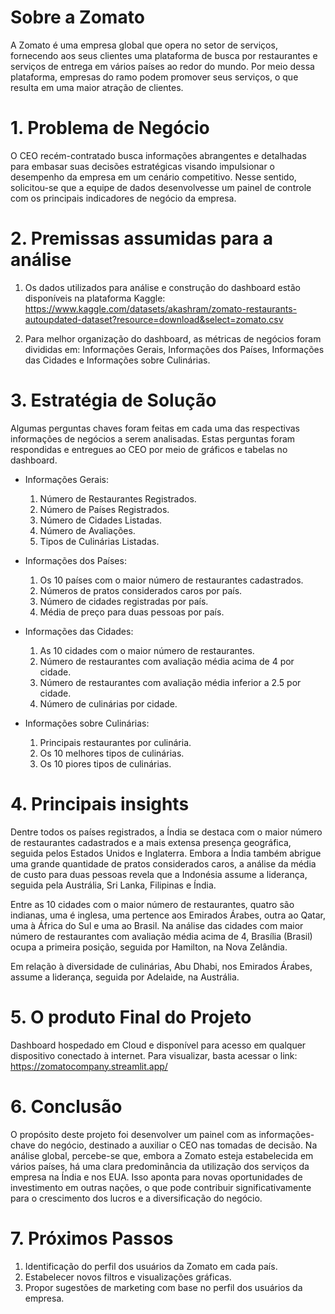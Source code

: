 # Sobre a Zomato
A Zomato é uma empresa global que opera no setor de serviços, fornecendo aos seus clientes uma plataforma de busca por restaurantes e serviços de entrega em vários países ao redor do mundo. Por meio dessa plataforma, empresas do ramo podem promover seus serviços, o que resulta em uma maior atração de clientes.   

# 1. Problema de Negócio
O CEO recém-contratado busca informações abrangentes e detalhadas para embasar suas decisões estratégicas visando impulsionar o desempenho da empresa em um cenário competitivo. Nesse sentido, solicitou-se que a equipe de dados desenvolvesse um painel de controle com os principais indicadores de negócio da empresa.

# 2. Premissas assumidas para a análise
1. Os dados utilizados para análise e construção do dashboard estão disponíveis na plataforma Kaggle: https://www.kaggle.com/datasets/akashram/zomato-restaurants-autoupdated-dataset?resource=download&select=zomato.csv

2. Para melhor organização do dashboard, as métricas de negócios foram divididas em: Informações Gerais, Informações dos Países, Informações das Cidades e Informações sobre Culinárias.

# 3. Estratégia de Solução
Algumas perguntas chaves foram feitas em cada uma das respectivas informações de negócios a serem analisadas. Estas perguntas foram respondidas e entregues ao CEO por meio de gráficos e tabelas no dashboard. 

- Informações Gerais:
  1. Número de Restaurantes Registrados.
  2. Número de Países Registrados.
  3. Número de Cidades Listadas.
  4. Número de Avaliações.
  5. Tipos de Culinárias Listadas.

- Informações dos Países:
  1. Os 10 países com o maior número de restaurantes cadastrados.
  2. Números de pratos considerados caros por país.
  3. Número de cidades registradas por país.
  4. Média de preço para duas pessoas por país.

- Informações das Cidades:
  1. As 10 cidades com o maior número de restaurantes.
  2. Número de restaurantes com avaliação média acima de 4 por cidade.
  3. Número de restaurantes com avaliação média inferior a 2.5 por cidade.
  4. Número de culinárias por cidade.

- Informações sobre Culinárias:
  1. Principais restaurantes por culinária.
  2. Os 10 melhores tipos de culinárias.
  3. Os 10 piores tipos de culinárias.

# 4. Principais insights
Dentre todos os países registrados, a Índia se destaca com o maior número de restaurantes cadastrados e a mais extensa presença geográfica, seguida pelos Estados Unidos e Inglaterra. Embora a Índia também abrigue uma grande quantidade de pratos considerados caros, a análise da média de custo para duas pessoas revela que a Indonésia assume a liderança, seguida pela Austrália, Sri Lanka, Filipinas e Índia.

Entre as 10 cidades com o maior número de restaurantes, quatro são indianas, uma é inglesa, uma pertence aos Emirados Árabes, outra ao Qatar, uma à África do Sul e uma ao Brasil. Na análise das cidades com maior número de restaurantes com avaliação média acima de 4, Brasília (Brasil) ocupa a primeira posição, seguida por Hamilton, na Nova Zelândia.

Em relação à diversidade de culinárias, Abu Dhabi, nos Emirados Árabes, assume a liderança, seguida por Adelaide, na Austrália.

# 5. O produto Final do Projeto
Dashboard hospedado em Cloud e disponível para acesso em qualquer dispositivo conectado à internet. Para visualizar, basta acessar o link: https://zomatocompany.streamlit.app/

# 6. Conclusão
O propósito deste projeto foi desenvolver um painel com as informações-chave do negócio, destinado a auxiliar o CEO nas tomadas de decisão. Na análise global, percebe-se que, embora a Zomato esteja estabelecida em vários países, há uma clara predominância da utilização dos serviços da empresa na Índia e nos EUA. Isso aponta para novas oportunidades de investimento em outras nações, o que pode contribuir significativamente para o crescimento dos lucros e a diversificação do negócio.

# 7. Próximos Passos
1. Identificação do perfil dos usuários da Zomato em cada país.
2. Estabelecer novos filtros e visualizações gráficas.
3. Propor sugestões de marketing com base no perfil dos usuários da empresa.  

